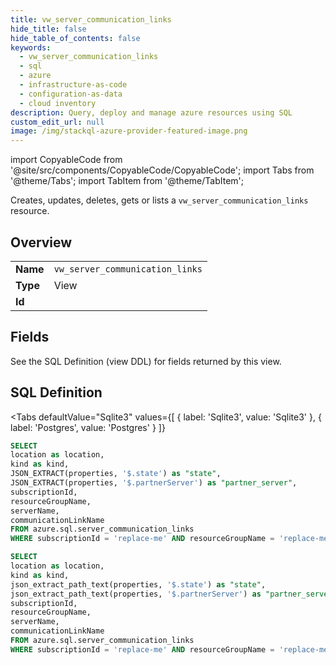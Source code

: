 ```yaml
--- 
title: vw_server_communication_links
hide_title: false
hide_table_of_contents: false
keywords:
  - vw_server_communication_links
  - sql
  - azure
  - infrastructure-as-code
  - configuration-as-data
  - cloud inventory
description: Query, deploy and manage azure resources using SQL
custom_edit_url: null
image: /img/stackql-azure-provider-featured-image.png
---
```


import CopyableCode from '@site/src/components/CopyableCode/CopyableCode';
import Tabs from '@theme/Tabs';
import TabItem from '@theme/TabItem';

Creates, updates, deletes, gets or lists a <code>vw_server_communication_links</code> resource.

## Overview
<table><tbody>
<tr><td><b>Name</b></td><td><code>vw_server_communication_links</code></td></tr>
<tr><td><b>Type</b></td><td>View</td></tr>
<tr><td><b>Id</b></td><td><CopyableCode code="azure.sql.vw_server_communication_links" /></td></tr>
</tbody></table>

## Fields

See the SQL Definition (view DDL) for fields returned by this view.

## SQL Definition

<Tabs
defaultValue="Sqlite3"
values={[
{ label: 'Sqlite3', value: 'Sqlite3' },
{ label: 'Postgres', value: 'Postgres' }
]}
>
<TabItem value="Sqlite3">

```sql
SELECT
location as location,
kind as kind,
JSON_EXTRACT(properties, '$.state') as "state",
JSON_EXTRACT(properties, '$.partnerServer') as "partner_server",
subscriptionId,
resourceGroupName,
serverName,
communicationLinkName
FROM azure.sql.server_communication_links
WHERE subscriptionId = 'replace-me' AND resourceGroupName = 'replace-me' AND serverName = 'replace-me';
```

</TabItem>
<TabItem value="Postgres">

```sql
SELECT
location as location,
kind as kind,
json_extract_path_text(properties, '$.state') as "state",
json_extract_path_text(properties, '$.partnerServer') as "partner_server",
subscriptionId,
resourceGroupName,
serverName,
communicationLinkName
FROM azure.sql.server_communication_links
WHERE subscriptionId = 'replace-me' AND resourceGroupName = 'replace-me' AND serverName = 'replace-me';
```

</TabItem>
</Tabs>
